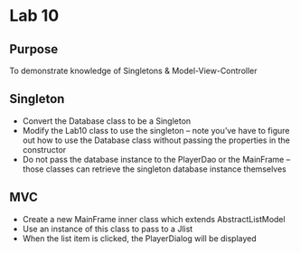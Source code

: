 # Lab 10
## Purpose
To demonstrate knowledge of Singletons & Model-View-Controller

## Singleton
- Convert the Database class to be a Singleton
- Modify the Lab10 class to use the singleton – note you’ve have to figure out how to use the Database class without passing the properties in the constructor
- Do not pass the database instance to the PlayerDao or the MainFrame – those classes can retrieve the singleton database instance themselves

## MVC
- Create a new MainFrame inner class which extends AbstractListModel
- Use an instance of this class to pass to a Jlist
- When the list item  is clicked, the PlayerDialog will be displayed
